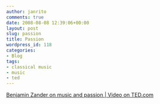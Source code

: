 ```yaml
---
author: janrito
comments: true
date: 2008-08-08 12:39:06+00:00
layout: post
slug: passion
title: Passion
wordpress_id: 118
categories:
- Blog
tags:
- classical music
- music
- ted
---
```




[Benjamin Zander on music and passion | Video on TED.com](http://www.ted.com/index.php/talks/benjamin_zander_on_music_and_passion.html)
